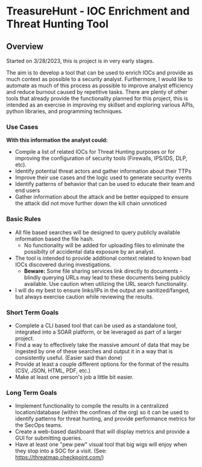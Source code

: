# TreasureHunt - IOC Enrichment and Threat Hunting Tool

## Overview

Started on 3/28/2023, this is project is in very early stages.

The aim is to develop a tool that can be used to enrich IOCs and provide as much context as possible to a security analyst. Furthermore, I would like to automate as much of this process as possible to improve analyst efficiency and reduce burnout caused by repetitive tasks. There are plenty of other tools that already provide the functionality planned for this project, this is intended as an exercise in improving my skillset and exploring various APIs, python libraries, and programming techniques. 

### Use Cases

__With this information the analyst could:__
- Compile a list of related IOCs for Threat Hunting purposes or for improving the configuration of security tools (Firewalls, IPS/IDS, DLP, etc).
- Identify potential threat actors and gather information about their TTPs
- Improve their use cases and the logic used to generate security events
- Identify patterns of behavior that can be used to educate their team and end users
- Gather information about the attack and be better equipped to ensure the attack did not move further down the kill chain unnoticed

### Basic Rules

- All file based searches will be designed to query publicly available information based the file hash. 
    - No functionality will be added for uploading files to eliminate the possibilty of accidental data exposure by an analyst. 
- The tool is intended to provide additional context related to known bad IOCs discovered during investigations. 
    - __**Beware:**__ Some file sharing services link directly to documents - blindly querying URLs may lead to these documents being publicly available. Use caution when utilizing the URL search functionality. 
- I will do my best to ensure links/IPs in the output are sanitized/fanged, but always exercise caution while reviewing the results.

### Short Term Goals

- Complete a CLI based tool that can be used as a standalone tool, integrated into a SOAR platform, or be leveraged as part of a larger project. 
- Find a way to effectively take the massive amount of data that may be ingested by one of these searches and output it in a way that is consistently useful. (Easier said than done)
- Provide at least a couple different options for the format of the results (CSV, JSON, HTML, PDF, etc.)
- Make at least one person's job a little bit easier. 

### Long Term Goals 

- Implement functionality to compile the results in a centralized location/database (within the confines of the org) so it can be used to identify patterns for threat hunting, and provide performance metrics for the SecOps teams. 
- Create a web-based dashboard that will display metrics and provide a GUI for submitting queries.
- Have at least one "pew pew" visual tool that big wigs will enjoy when they stop into a SOC for a visit. (See: https://threatmap.checkpoint.com/)
